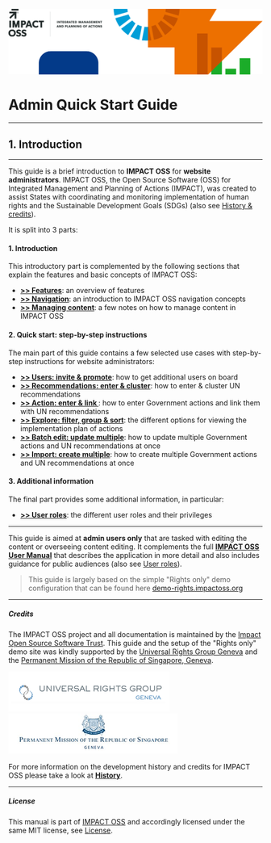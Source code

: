 ![](/assets/header.png)

# Admin Quick Start Guide

---
## 1. Introduction
---

This guide is a brief introduction to **IMPACT OSS** for **website administrators**. IMPACT OSS, the Open Source Software (OSS) for Integrated Management and Planning of Actions (IMPACT), was created to assist States with coordinating and monitoring implementation of human rights and the Sustainable Development Goals (SDGs) (also see [History & credits](/appendix/history.md)).

It is split into 3 parts:

#### 1. Introduction

This introductory part is complemented by the following sections that explain the features and basic concepts of IMPACT OSS:

* **[>> Features](/intro/features.md)**: an overview of features
* **[>> Navigation](/intro/navigation.md)**: an introduction to IMPACT OSS navigation concepts
* **[>> Managing content](/intro/management.md)**: a few notes on how to manage content in IMPACT OSS

#### 2. Quick start: step-by-step instructions

The main part of this guide contains a few selected use cases with step-by-step instructions for website administrators:

* **[>> Users: invite & promote](/guide/users-admin.md)**: how to get additional users on board
* **[>> Recommendations: enter & cluster](/guide/enter-recommendations.md)**: how to enter & cluster UN recommendations
* **[>> Action: enter & link ](/guide/enter-recommendations.md)**: how to enter Government actions and link them with UN recommendations
* **[>> Explore: filter, group & sort](/guide/explore.md)**: the different options for viewing the implementation plan of actions
* **[>> Batch edit: update multiple](guide/batch-edit.md)**: how to update multiple Government actions and UN recommendations at once
* **[>> Import: create multiple](guide/import.md)**: how to create multiple Government actions and UN recommendations at once

#### 3. Additional information

The final part provides some additional information, in particular:

* **[>> User roles](/info/userroles.md)**: the different user roles and their privileges

---

This guide is aimed at **admin users only** that are tasked with editing the content or overseeing content editing. It complements the full **[IMPACT OSS User Manual](https://user-manual.impactoss.org)** that describes the application in more detail and also includes guidance for public audiences (also see [User roles](/info/userroles.md)).

> This guide is largely based on the simple "Rights only" demo configuration that can be found here [demo-rights.impactoss.org](https://demo-rights.impactoss.org)

---

##### Credits

The IMPACT OSS project and all documentation is maintained by the [Impact Open Source Software Trust](http://impactoss.org/). This guide and the setup of the "Rights only" demo site was kindly supported by the [Universal Rights Group Geneva](http://www.universal-rights.org/) and the [Permanent Mission of the Republic of Singapore, Geneva](https://www.mfa.gov.sg/content/mfa/overseasmission/geneva.html).

![](/assets/universal-rights-group.png)![](/assets/singapore-mission-geneva.png)

For more information on the development history and credits for IMPACT OSS please take a look at [**History**](/appendix/history.md).

---

##### License

This manual is part of [IMPACT OSS](https://github.com/impactoss/impactoss-client) and accordingly licensed under the same MIT license, see [License](LICENSE.md).
